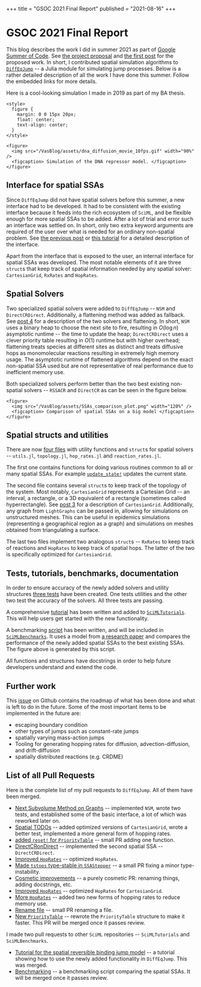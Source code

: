 +++
title = "GSOC 2021 Final Report"
published = "2021-08-16"
+++

# GSOC 2021 Final Report

This blog describes the work I did in summer 2021 as part of [Google Summer of Code](https://summerofcode.withgoogle.com/). See [the project proposal](https://summerofcode.withgoogle.com/projects/#5463862406545408) and [the first post](/posts/post1) for the proposed work. In short, I contributed spatial simulation algorithms to [`DiffEqJump`](https://github.com/SciML/DiffEqJump.jl) -- a Julia module for simulating jump processes. Below is a rather detailed description of all the work I have done this summer. Follow the embedded links for more details.

Here is a cool-looking simulation I made in 2019 as part of my BA thesis.
~~~
<style>
  figure {
    margin: 0 0 15px 20px;
    float: center;
    text-align: center;
  }
</style>

<figure>
  <img src="/VasBlog/assets/dna_diffusion_movie_10fps.gif" width="90%" />
  <figcaption> Simulation of the DNA repressor model. </figcaption>
</figure>
~~~

## Interface for spatial SSAs

Since `DiffEqJump` did not have spatial solvers before this summer, a new interface had to be developed. It had to be consistent with the existing interface because it feeds into the rich ecosystem of `SciML`, and be flexible enough for more spatial SSAs to be added. After a lot of trial and error such an interface was settled on. In short, only two extra keyword arguments are required of the user over what is needed for an ordinary non-spatial problem. See [the previous post](/posts/post4) or [this tutorial](https://tutorials.sciml.ai/html/jumps/spatial.html) for a detailed description of the interface.

Apart from the interface that is exposed to the user, an internal interface for spatial SSAs was developed. The most notable elements of it are three `struct`s that keep track of spatial information needed by any spatial solver: `CartesianGrid`, `RxRates` and `HopRates`.

## Spatial Solvers

Two specialized spatial solvers were added to `DiffEqJump` -- `NSM` and `DirectCRDirect`. Additionally, a flattening method was added as fallback. See [post 4](\reflink{Solvers}) for a description of the two solvers and flattening. In short, `NSM` uses a binary heap to choose the next site to fire, resulting in $O(\log n)$ asymptotic runtime -- the time to update the heap; `DirectCRDirect` uses a clever priority table resulting in $O(1)$ runtime but with higher overhead; flattening treats species at different sites as distinct and treats diffusive hops as monomolecular reactions resulting in extremely high memory usage. The asymptotic runtime of flattened algorithms depend on the exact non-spatial SSA used but are not representative of real performance due to inefficient memory use.

Both specialized solvers perform better than the two best existing non-spatial solvers -- `RSSACR` and `DirectCR` as can be seen in the figure below.

~~~
<figure>
  <img src="/VasBlog/assets/SSAs_comparison_plot.png" width="120%" />
  <figcaption> Comparison of spatial SSAs on a big model </figcaption>
</figure>
~~~

## Spatial structs and utilities

There are now [four files](https://github.com/SciML/DiffEqJump.jl/tree/master/src/spatial) with utility functions and `struct`s for spatial solvers -- `utils.jl`, `topology.jl`, `hop_rates.jl` and `reaction_rates.jl`. 

The first one contains functions for doing various routines common to all or many spatial SSAs. For example [`update_state!`](https://github.com/SciML/DiffEqJump.jl/blob/master/src/spatial/utils.jl#L59) updates the current state. 

The second file contains several `struct`s to keep track of the topology of the system. Most notably, `CartesianGrid` represents a Cartesian Grid -- an interval, a rectangle, or a 3D equivalent of a rectangle (sometimes called hyperrectangle). See [post 3](/posts/post3) for a description of `CartesianGrid`. Additionally, any graph from `LightGraphs` can be passed in, allowing for simulations on unstructured meshes. This can be useful in epidemics simulations (representing a geographical region as a graph) and simulations on meshes obtained from triangulating a surface.

The last two files implement two analogous `struct`s -- `RxRates` to keep track of reactions and `HopRates` to keep track of spatial hops. The latter of the two is specifically optimized for `CartesianGrid`.

## Tests, tutorials, benchmarks, documentation

In order to ensure accuracy of the newly added solvers and utility structures [three tests](https://github.com/SciML/DiffEqJump.jl/tree/master/test/spatial) have been created. One tests utilities and the other two test the accuracy of the solvers. All three tests are passing.

A comprehensive [tutorial](https://tutorials.sciml.ai/html/jumps/spatial.html) has been written and added to [`SciMLTutorials`](https://github.com/SciML/SciMLTutorials.jl). This will help users get started with the new functionality.

A benchmarking [script](https://github.com/SciML/SciMLBenchmarks.jl/pull/298) has been written, and will be included in [`SciMLBenchmarks`](https://github.com/SciML/SciMLBenchmarks.jl). It uses a model from [a research paper](https://scholar.google.com/citations?view_op=view_citation&hl=en&user=Tf5L2NIAAAAJ&citation_for_view=Tf5L2NIAAAAJ:roLk4NBRz8UC) and compares the performance of the newly added spatial SSAs to the best existing SSAs. The figure above is generated by this script.

All functions and structures have docstrings in order to help future developers understand and extend the code.

## Further work

This [issue](https://github.com/SciML/DiffEqJump.jl/issues/189) on Github contains the roadmap of what has been done and what is left to do in the future. Some of the most important items to be implemented in the future are:

* escaping boundary condition
* other types of jumps such as constant-rate jumps
* spatially varying mass-action jumps
* Tooling for generating hopping rates for diffusion, advection-diffusion, and drift-diffusion
* spatially distributed reactions (e.g. CRDME)

## List of all Pull Requests

Here is the complete list of my pull requests to `DiffEqJump`. All of them have been merged.

* [Next Subvolume Method on Graphs](https://github.com/SciML/DiffEqJump.jl/pull/183) -- implemented `NSM`, wrote two tests, and established some of the basic interface, a lot of which was reworked later on.
* [Spatial TODOs](https://github.com/SciML/DiffEqJump.jl/pull/192) -- added optimized versions of `CartesianGrid`, wrote a better test, implemented a more general form of hopping rates.
* [added `reset!` for `PriorityTable`](https://github.com/SciML/DiffEqJump.jl/pull/195) -- small PR adding one function.
* [DirectCRonDirect](https://github.com/SciML/DiffEqJump.jl/pull/197) -- implemented the second spatial SSA -- `DirectCRDirect`.
* [Improved `HopRates`](https://github.com/SciML/DiffEqJump.jl/pull/198) -- optimized `HopRates`.
* [Made `tstops` type-stable in `SSAStepper`](https://github.com/SciML/DiffEqJump.jl/pull/199) -- a small PR fixing a minor type-instability.
* [Cosmetic improvements](https://github.com/SciML/DiffEqJump.jl/pull/201) -- a purely cosmetic PR: renaming things, adding docstrings, etc.
* [Improved `HopRates`](https://github.com/SciML/DiffEqJump.jl/pull/202) -- optimized `HopRates` for `CartesianGrid`.
* [More `HopRates`](https://github.com/SciML/DiffEqJump.jl/pull/203) -- added two new forms of hopping rates to reduce memory use.
* [Rename file](https://github.com/SciML/DiffEqJump.jl/pull/204) -- small PR renaming a file.
* [New `PriorityTable`](https://github.com/SciML/DiffEqJump.jl/pull/208) -- rewrote the `PriorityTable` structure to make it faster. This PR will be merged once it passes review.

I made two pull requests to other `SciML` repositories -- `SciMLTutorials` and `SciMLBenchmarks`.

* [Tutorial for the spatial reversible binding jump model](https://github.com/SciML/SciMLTutorials.jl/pull/430) -- a tutorial showing how to use the newly added functionality in `DiffEqJump`. This was merged.
* [Benchmarking](https://github.com/SciML/SciMLBenchmarks.jl/pull/298) -- a benchmarking script comparing the spatial SSAs. It will be merged once it passes review.
